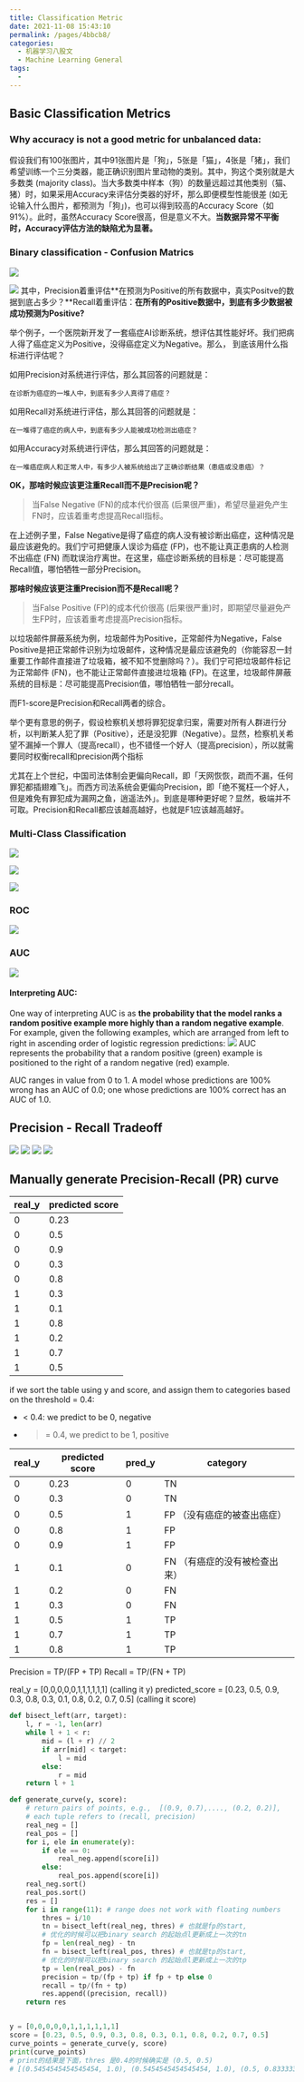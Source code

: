 ```yaml
---
title: Classification Metric
date: 2021-11-08 15:43:10
permalink: /pages/4bbcb8/
categories:
  - 机器学习八股文
  - Machine Learning General
tags:
  - 
---
```

## Basic Classification Metrics
### Why accuracy is not a good metric for unbalanced data: 
假设我们有100张图片，其中91张图片是「狗」，5张是「猫」，4张是「猪」，我们希望训练一个三分类器，能正确识别图片里动物的类别。其中，狗这个类别就是大多数类 (majority class)。当大多数类中样本（狗）的数量远超过其他类别（猫、猪）时，如果采用Accuracy来评估分类器的好坏，那么即便模型性能很差 (如无论输入什么图片，都预测为「狗」)，也可以得到较高的Accuracy Score（如91%）。此时，虽然Accuracy Score很高，但是意义不大。**当数据异常不平衡时，Accuracy评估方法的缺陷尤为显著。**

### Binary classification - Confusion Matrics


![](https://raw.githubusercontent.com/emmableu/image/master/202204101351595.png)

![](https://raw.githubusercontent.com/emmableu/image/master/202204101352098.png)
其中，Precision着重评估**在预测为Positive的所有数据中，真实Positve的数据到底占多少？**Recall着重评估：**在所有的Positive数据中，到底有多少数据被成功预测为Positive?**

举个例子，一个医院新开发了一套癌症AI诊断系统，想评估其性能好坏。我们把病人得了癌症定义为Positive，没得癌症定义为Negative。那么， 到底该用什么指标进行评估呢？

如用Precision对系统进行评估，那么其回答的问题就是：

```text
在诊断为癌症的一堆人中，到底有多少人真得了癌症？
```

如用Recall对系统进行评估，那么其回答的问题就是：

```text
在一堆得了癌症的病人中，到底有多少人能被成功检测出癌症？
```

如用Accuracy对系统进行评估，那么其回答的问题就是：

```text
在一堆癌症病人和正常人中，有多少人被系统给出了正确诊断结果（患癌或没患癌）？
```

**OK，那啥时候应该更注重Recall而不是Precision呢？**

> 当False Negative (FN)的成本代价很高 (后果很严重)，希望尽量避免产生FN时，应该着重考虑提高Recall指标。



在上述例子里，False Negative是得了癌症的病人没有被诊断出癌症，这种情况是最应该避免的。我们宁可把健康人误诊为癌症 (FP)，也不能让真正患病的人检测不出癌症 (FN) 而耽误治疗离世。在这里，癌症诊断系统的目标是：尽可能提高Recall值，哪怕牺牲一部分Precision。

**那啥时候应该更注重Precision而不是Recall呢？**

> 当False Positive (FP)的成本代价很高 (后果很严重)时，即期望尽量避免产生FP时，应该着重考虑提高Precision指标。

以垃圾邮件屏蔽系统为例，垃圾邮件为Positive，正常邮件为Negative，False Positive是把正常邮件识别为垃圾邮件，这种情况是最应该避免的（你能容忍一封重要工作邮件直接进了垃圾箱，被不知不觉删除吗？）。我们宁可把垃圾邮件标记为正常邮件 (FN)，也不能让正常邮件直接进垃圾箱 (FP)。在这里，垃圾邮件屏蔽系统的目标是：尽可能提高Precision值，哪怕牺牲一部分recall。

而F1-score是Precision和Recall两者的综合。

举个更有意思的例子，假设检察机关想将罪犯捉拿归案，需要对所有人群进行分析，以判断某人犯了罪（Positive），还是没犯罪（Negative）。显然，检察机关希望不漏掉一个罪人（提高recall），也不错怪一个好人（提高precision），所以就需要同时权衡recall和precision两个指标

尤其在上个世纪，中国司法体制会更偏向Recall，即「天网恢恢，疏而不漏，任何罪犯都插翅难飞」。而西方司法系统会更偏向Precision，即「绝不冤枉一个好人，但是难免有罪犯成为漏网之鱼，逍遥法外」。到底是哪种更好呢？显然，极端并不可取。Precision和Recall都应该越高越好，也就是F1应该越高越好。

### Multi-Class Classification
![](https://raw.githubusercontent.com/emmableu/image/master/202204101356521.png)

![](https://raw.githubusercontent.com/emmableu/image/master/202204101357554.png)

![](https://raw.githubusercontent.com/emmableu/image/master/202204101358424.png)


### ROC
![](https://raw.githubusercontent.com/emmableu/image/master/202204101354287.png)

### AUC
![](https://raw.githubusercontent.com/emmableu/image/master/classification-metrics-1.png)
#### Interpreting AUC:
One way of interpreting AUC is as **the probability that the model ranks a random positive example more highly than a random negative example**. For example, given the following examples, which are arranged from left to right in ascending order of logistic regression predictions:
![](https://raw.githubusercontent.com/emmableu/image/master/classification-metrics-6.png)
AUC represents the probability that a random positive (green) example is positioned to the right of a random negative (red) example.

AUC ranges in value from 0 to 1. A model whose predictions are 100% wrong has an AUC of 0.0; one whose predictions are 100% correct has an AUC of 1.0.


## Precision - Recall Tradeoff
![](https://raw.githubusercontent.com/emmableu/image/master/classification-metrics-2.png)
![](https://raw.githubusercontent.com/emmableu/image/master/classification-metrics-3.png)
![](https://raw.githubusercontent.com/emmableu/image/master/classification-metrics-4.png)
![](https://raw.githubusercontent.com/emmableu/image/master/classification-metrics-5.png)


## Manually generate Precision-Recall (PR) curve

| real_y | predicted score |
| ------ | --------------- |
| 0      | 0.23            |
| 0      | 0.5             |
| 0      | 0.9             |
| 0      | 0.3             |
| 0      | 0.8             |
| 1      | 0.3             |
| 1      | 0.1             |
| 1      | 0.8             |
| 1      | 0.2             |
| 1      | 0.7             |
| 1      | 0.5             |

if we sort the table using y and score, and assign them to categories based on the threshold = 0.4:
- < 0.4: we predict to be 0, negative
- >= 0.4, we predict to be 1, positive

| real_y | predicted score | pred_y | category                      |
| ------ | --------------- | ------ | ----------------------------- |
| 0      | 0.23            | 0      | TN                            |
| 0      | 0.3             | 0      | TN                            |
| 0      | 0.5             | 1      | FP （没有癌症的被查出癌症）   |
| 0      | 0.8             | 1      | FP                            |
| 0      | 0.9             | 1      | FP                            |
| 1      | 0.1             | 0      | FN （有癌症的没有被检查出来） |
| 1      | 0.2             | 0      | FN                            |
| 1      | 0.3             | 0      | FN                            |
| 1      | 0.5             | 1      | TP                            |
| 1      | 0.7             | 1      | TP                            |
| 1      | 0.8             | 1      | TP                            |

Precision = TP/(FP + TP)
Recall = TP/(FN + TP)


real_y = [0,0,0,0,0,1,1,1,1,1,1] (calling it y)
predicted_score = [0.23, 0.5, 0.9, 0.3, 0.8, 0.3, 0.1, 0.8, 0.2, 0.7, 0.5] (calling it score)

```python
def bisect_left(arr, target):
    l, r = -1, len(arr)
    while l + 1 < r:
        mid = (l + r) // 2
        if arr[mid] < target:
            l = mid
        else:
            r = mid
    return l + 1

def generate_curve(y, score):
    # return pairs of points, e.g.,  [(0.9, 0.7),...., (0.2, 0.2)], 
    # each tuple refers to (recall, precision)
    real_neg = []
    real_pos = []
    for i, ele in enumerate(y):
        if ele == 0:
            real_neg.append(score[i])
        else:
            real_pos.append(score[i])
    real_neg.sort()
    real_pos.sort()
    res = []
    for i in range(11): # range does not work with floating numbers
        thres = i/10
        tn = bisect_left(real_neg, thres) # 也就是fp的start, 
        # 优化的时候可以把binary search 的起始点l更新成上一次的tn
        fp = len(real_neg) - tn
        fn = bisect_left(real_pos, thres) # 也就是tp的start, 
        # 优化的时候可以把binary search 的起始点l更新成上一次的tp 
        tp = len(real_pos) - fn
        precision = tp/(fp + tp) if fp + tp else 0
        recall = tp/(fn + tp)
        res.append((precision, recall))
    return res


y = [0,0,0,0,0,1,1,1,1,1,1]
score = [0.23, 0.5, 0.9, 0.3, 0.8, 0.3, 0.1, 0.8, 0.2, 0.7, 0.5]
curve_points = generate_curve(y, score)
print(curve_points)
# print的结果是下面，thres 是0.4的时候确实是 (0.5, 0.5)
# [(0.5454545454545454, 1.0), (0.5454545454545454, 1.0), (0.5, 0.8333333333333334), (0.5, 0.6666666666666666), (0.5, 0.5), (0.5, 0.5), (0.5, 0.3333333333333333), (0.5, 0.3333333333333333), (0.3333333333333333, 0.16666666666666666), (0.0, 0.0), (0, 0.0)]
```
